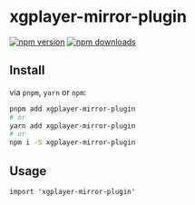 # xgplayer-mirror-plugin

[![npm version](https://badgen.net/npm/v/xgplayer-mirror-plugin)](https://npm.im/xgplayer-mirror-plugin) [![npm downloads](https://badgen.net/npm/dm/xgplayer-mirror-plugin)](https://npm.im/xgplayer-mirror-plugin)
## Install

via `pnpm`, `yarn` or `npm`:

```bash
pnpm add xgplayer-mirror-plugin
# or
yarn add xgplayer-mirror-plugin
# or
npm i -S xgplayer-mirror-plugin
```

## Usage
```
import 'xgplayer-mirror-plugin'
```
